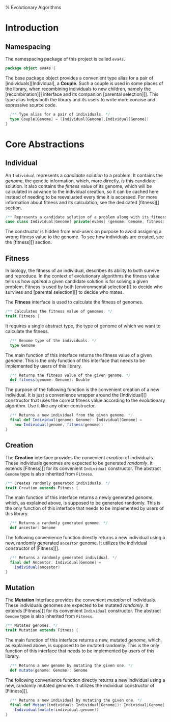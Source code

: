 % Evolutionary Algorithms

# Introduction

## Namespacing

The namespacing package of this project is called `eva4s`.

```scala
package object eva4s {
```

The base package object provides a convenient type alias for a pair of [individuals][Individual], a
**Couple**. Such a couple is used in some places of the library, when recombining individuals to new
children, namely the [recombination][] interface and its companion [parental selection][]. This type
alias helps both the library and its users to write more concise and expressive source code.

```scala
  /** Type alias for a pair of individuals. */
  type Couple[Genome] = (Individual[Genome],Individual[Genome])
}
```

# Core Abstractions

## Individual

An `Individual` represents a *candidate solution* to a problem. It contains the *genome*, the
genetic information, which, more directly, *is* this candidate solution. It also contains the
*fitness* value of its genome, which will be calculated in advance to the individual creation, so it
can be cached here instead of needing to be reevaluated every time it is accessed. For more
information about fitness and its calculation, see the dedicated [fitness][] section.

```scala
/** Represents a candidate solution of a problem along with its fitness. */
case class Individual[Genome] private[eva4s] (genome: Genome, fitness: Double)
```

The constructor is hidden from end-users on purpose to avoid assigning a wrong fitness value to the
genome. To see how individuals are created, see the [fitness][] section.

## Fitness

In biology, the fitness of an individual, describes its ability to both survive and reproduce. In
the context of evolutionary algorithms the fitness value tells us how *optimal* a given candidate
solution is for solving a given problem. Fitness is used by both [environmental selection][] to
decide who survives and [parental selection][] to decide who mates.

The **Fitness** interface is used to calculate the fitness of genomes.

```scala
/** Calculates the fitness value of genomes. */
trait Fitness {
```

It requires a single abstract type, the type of genome of which we want to calculate the fitness.

```scala
  /** Genome type of the individuals. */
  type Genome
```

The main function of this interface returns the fitness value of a given *genome*. This is the only
function of this interface that needs to be implemented by users of this library.

```scala
  /** Returns the fitness value of the given genome. */
  def fitness(genome: Genome): Double
```

The purpose of the following function is the convenient creation of a new individual. It is just a
convenience wrapper around the [Individual][] constructor that uses the correct fitness value
according to the evolutionary algorithm. Use it like any other constructor.

```scala
  /** Returns a new individual from the given genome. */
  final def Individual(genome: Genome): Individual[Genome] =
    new Individual(genome, fitness(genome))
}
```

## Creation

The **Creation** interface provides the convenient *creation* of individuals. These individuals
genomes are expected to be generated *randomly*. It extends [Fitness][] for its convenient
`Individual` constructor. The abstract `Genome` type is also inherited from `Fitness`.

```scala
/** Creates randomly generated individuals. */
trait Creation extends Fitness {
```

The main function of this interface returns a newly generated *genome*, which, as explained above,
is supposed to be generated randomly. This is the only function of this interface that needs to be
implemented by users of this library.

```scala
  /** Returns a randomly generated genome. */
  def ancestor: Genome
```

The following convenience function directly returns a new individual using a new, randomly generated
`ancestor` genome. It utilizes the individual constructor of [Fitness][].

```scala
  /** Returns a randomly generated individual. */
  final def Ancestor: Individual[Genome] =
    Individual(ancestor)
}
```

## Mutation

The **Mutation** interface provides the convenient *mutation* of individuals. These individuals
genomes are expected to be mutated *randomly*. It extends [Fitness][] for its convenient
`Individual` constructor. The abstract `Genome` type is also inherited from `Fitness`.

```scala
/** Mutates genomes. */
trait Mutation extends Fitness {
```

The main function of this interface returns a new, mutated *genome*, which, as explained above, is
supposed to be mutated randomly. This is the only function of this interface that needs to be
implemented by users of this library.

```scala
  /** Returns a new genome by mutating the given one. */
  def mutate(genome: Genome): Genome
```

The following convenience function directly returns a new individual using a new, randomly mutated
genome. It utilizes the individual constructor of [Fitness][].

```scala
  /** Returns a new individual by mutating the given one. */
  final def Mutant(individual: Individual[Genome]): Individual[Genome] =
    Individual(mutate(individual.genome))
}
```
